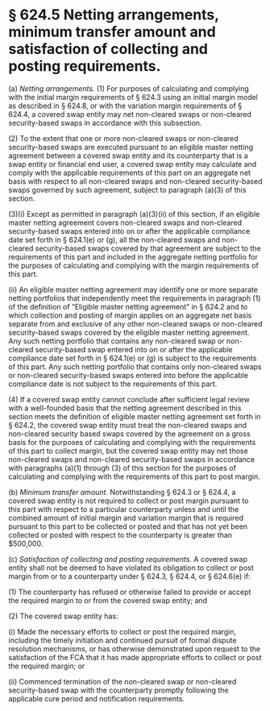 # § 624.5   Netting arrangements, minimum transfer amount and satisfaction of collecting and posting requirements.

(a) *Netting arrangements.* (1) For purposes of calculating and complying with the initial margin requirements of § 624.3 using an initial margin model as described in § 624.8, or with the variation margin requirements of § 624.4, a covered swap entity may net non-cleared swaps or non-cleared security-based swaps in accordance with this subsection.


(2) To the extent that one or more non-cleared swaps or non-cleared security-based swaps are executed pursuant to an eligible master netting agreement between a covered swap entity and its counterparty that is a swap entity or financial end user, a covered swap entity may calculate and comply with the applicable requirements of this part on an aggregate net basis with respect to all non-cleared swaps and non-cleared security-based swaps governed by such agreement, subject to paragraph (a)(3) of this section.


(3)(i) Except as permitted in paragraph (a)(3)(ii) of this section, if an eligible master netting agreement covers non-cleared swaps and non-cleared security-based swaps entered into on or after the applicable compliance date set forth in § 624.1(e) or (g), all the non-cleared swaps and non-cleared security-based swaps covered by that agreement are subject to the requirements of this part and included in the aggregate netting portfolio for the purposes of calculating and complying with the margin requirements of this part.


(ii) An eligible master netting agreement may identify one or more separate netting portfolios that independently meet the requirements in paragraph (1) of the definition of “Eligible master netting agreement” in § 624.2 and to which collection and posting of margin applies on an aggregate net basis separate from and exclusive of any other non-cleared swaps or non-cleared security-based swaps covered by the eligible master netting agreement. Any such netting portfolio that contains any non-cleared swap or non-cleared security-based swap entered into on or after the applicable compliance date set forth in § 624.1(e) or (g) is subject to the requirements of this part. Any such netting portfolio that contains only non-cleared swaps or non-cleared security-based swaps entered into before the applicable compliance date is not subject to the requirements of this part.


(4) If a covered swap entity cannot conclude after sufficient legal review with a well-founded basis that the netting agreement described in this section meets the definition of eligible master netting agreement set forth in § 624.2, the covered swap entity must treat the non-cleared swaps and non-cleared security based swaps covered by the agreement on a gross basis for the purposes of calculating and complying with the requirements of this part to collect margin, but the covered swap entity may net those non-cleared swaps and non-cleared security-based swaps in accordance with paragraphs (a)(1) through (3) of this section for the purposes of calculating and complying with the requirements of this part to post margin.


(b) *Minimum transfer amount.* Notwithstanding § 624.3 or § 624.4, a covered swap entity is not required to collect or post margin pursuant to this part with respect to a particular counterparty unless and until the combined amount of initial margin and variation margin that is required pursuant to this part to be collected or posted and that has not yet been collected or posted with respect to the counterparty is greater than $500,000.


(c) *Satisfaction of collecting and posting requirements.* A covered swap entity shall not be deemed to have violated its obligation to collect or post margin from or to a counterparty under § 624.3, § 624.4, or § 624.6(e) if:


(1) The counterparty has refused or otherwise failed to provide or accept the required margin to or from the covered swap entity; and


(2) The covered swap entity has:


(i) Made the necessary efforts to collect or post the required margin, including the timely initiation and continued pursuit of formal dispute resolution mechanisms, or has otherwise demonstrated upon request to the satisfaction of the FCA that it has made appropriate efforts to collect or post the required margin; or


(ii) Commenced termination of the non-cleared swap or non-cleared security-based swap with the counterparty promptly following the applicable cure period and notification requirements.




